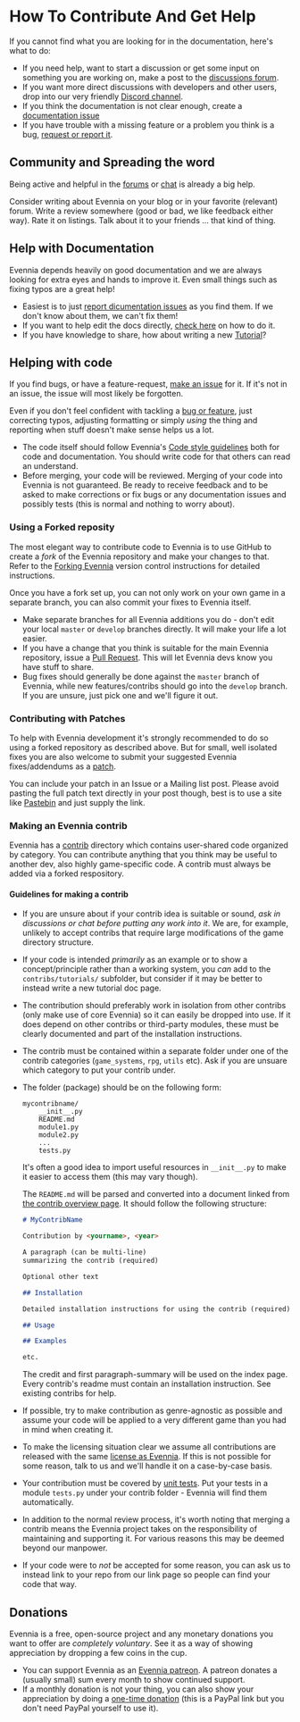 # How To Contribute And Get Help

If you cannot find what you are looking for in the documentation, here's what to do:

- If you need help, want to start a discussion or get some input on something
  you are working on, make a post to the [discussions forum][forum].
- If you want more direct discussions with developers and other users, drop
  into our very friendly [Discord channel][chat].
- If you think the documentation is not clear enough, create a [documentation issue][issues]
- If you have trouble with a missing feature or a problem you think is a bug,
  [request or report it][issues].

## Community and Spreading the word

Being active and helpful in the [forums][forum] or [chat][chat] is already a big
help.

Consider writing about Evennia on your blog or in your favorite (relevant)
forum. Write a review somewhere (good or bad, we like feedback either way). Rate
it on listings. Talk about it to your friends ... that kind of thing.

## Help with Documentation

Evennia depends heavily on good documentation and we are always looking for
extra eyes and hands to improve it. Even small things such as fixing typos are a
great help!

- Easiest is to just [report dicumentation issues][issues] as you find them. If
  we don't know about them, we can't fix them!
- If you want to help edit the docs directly, [check here](./Contributing-Docs.md)
  on how to do it.
- If you have knowledge to share, how about writing a new [Tutorial](Howto/Howto-Overview.md)?

## Helping with code

If you find bugs, or have a feature-request, [make an issue][issues] for it. If
it's not in an issue, the issue will most likely be forgotten.

Even if you don't feel confident with tackling a [bug or feature][issues], just
correcting typos, adjusting formatting or simply *using* the thing and reporting
when stuff doesn't make sense helps us a lot.

- The code itself should follow Evennia's [Code style guidelines][codestyle] both
  for code and documentation. You should write code for that others can read an understand.
- Before merging, your code will be reviewed. Merging of your code into Evennia
  is not guaranteed. Be ready to receive feedback and to be asked to make
  corrections or fix bugs or any documentation issues and possibly tests (this
  is normal and nothing to worry about).

### Using a Forked reposity

The most elegant way to contribute code to Evennia is to use GitHub to create a
*fork* of the Evennia repository and make your changes to that. Refer to the
[Forking Evennia](Coding/Version-Control.md#forking-evennia) version control instructions
for detailed instructions.

Once you have a fork set up, you can not only work on your own game in a
separate branch, you can also commit your fixes to Evennia itself.

- Make separate branches for all Evennia additions you do - don't edit your
  local `master` or `develop` branches directly. It will make your life a lot
  easier.
- If you have a change that you think is suitable for the main Evennia
  repository, issue a [Pull Request][pullrequest]. This will let Evennia
  devs know you have stuff to share.
- Bug fixes should generally be done against the `master` branch of Evennia,
  while new features/contribs should go into the `develop` branch. If you are
  unsure, just pick one and we'll figure it out.

### Contributing with Patches

To help with Evennia development it's strongly recommended to do so using a
forked repository as described above. But for small, well isolated fixes you are
also welcome to submit your suggested Evennia fixes/addendums as a
[patch][patch].

You can include your patch in an Issue or a Mailing list post. Please avoid
pasting the full patch text directly in your post though, best is to use a site
like [Pastebin](https://pastebin.com/) and just supply the link.

### Making an Evennia contrib

Evennia has a [contrib](Contribs/Contrib-Overview.md) directory which contains
user-shared code organized by category. You can contribute anything that you
think may be useful to another dev, also highly game-specific code. A contrib
must always be added via a forked respository.

#### Guidelines for making a contrib

- If you are unsure about if your contrib idea is suitable or sound, *ask in
  discussions or chat before putting any work into it*. We are, for example,
  unlikely to accept contribs that require large modifications of the game
  directory structure.
- If your code is intended *primarily* as an example or to show a
  concept/principle rather than a working system, you _can_ add to the
  `contribs/tutorials/` subfolder, but consider if it may be better to instead
  write a new tutorial doc page.
- The contribution should preferably work in isolation from other contribs (only
  make use of core Evennia) so it can easily be dropped into use. If it does
  depend on other contribs or third-party modules, these must be clearly
  documented and part of the installation instructions.
- The contrib must be contained within a separate folder under one of the
  contrib categories (`game_systems`, `rpg`, `utils` etc). Ask if you are
  unsuare which category to put your contrib under.
- The folder (package) should be on the following form:

    ```
    mycontribname/
        __init__.py
        README.md
        module1.py
        module2.py
        ...
        tests.py
    ```

    It's often a good idea to import useful resources in `__init__.py` to make
    it easier to access them (this may vary though).

    The `README.md` will be parsed and converted into a document linked from
    [the contrib overview page](Contribs/Contrib-Overview.md). It should follow
    the following structure:

    ```markdown
    # MyContribName

    Contribution by <yourname>, <year>

    A paragraph (can be multi-line)
    summarizing the contrib (required)

    Optional other text

    ## Installation

    Detailed installation instructions for using the contrib (required)

    ## Usage

    ## Examples

    etc.

    ```

    The credit and first paragraph-summary will be used on the index page. Every
    contrib's readme must contain an installation instruction. See existing contribs
    for help.

- If possible, try to make contribution as genre-agnostic as possible and assume
  your code will be applied to a very different game than you had in mind when creating it.
- To make the licensing situation clear we assume all contributions are released
  with the same [license as Evennia](./Licensing.md). If this is not possible
for some reason, talk to us and we'll handle it on a case-by-case basis.
- Your contribution must be covered by [unit tests](Coding/Unit-Testing.md). Put
  your tests in a module `tests.py` under your contrib folder - Evennia will
  find them automatically.
- In addition to the normal review process, it's worth noting that merging a
  contrib means the Evennia project takes on the responsibility of maintaining
  and supporting it. For various reasons this may be deemed beyond our manpower.
- If your code were to *not* be accepted for some reason, you can ask us to
  instead link to your repo from our link page so people can find your code that
  way.

## Donations

Evennia is a free, open-source project and any monetary donations you want to
offer are _completely voluntary_. See it as a way of showing appreciation by
dropping a few coins in the cup.

- You can support Evennia as an [Evennia patreon][patron]. A patreon donates a
  (usually small) sum every month to show continued support.
- If a monthly donation is not your thing, you can also show your appreciation
  by doing a [one-time donation][donate] (this is a PayPal link but you don't need
  PayPal yourself to use it).


[patron]: https://www.patreon.com/griatch
[donate]: https://www.paypal.com/donate?token=zbU72YdRqPgsbpTw3M_4vR-5QJ7XvUhL9W6JlnPJw70M9LOqY1xD7xKGx0V1jLFSthY3xAztQpSsqW9n
[forking]: Version-Control#forking-evennia
[pullrequest]: https://github.com/evennia/evennia/pulls
[issues]: https://github.com/evennia/evennia/issues
[patch]: https://secure.wikimedia.org/wikipedia/en/wiki/Patch_%28computing%29
[codestyle]: https://github.com/evennia/evennia/blob/master/CODING_STYLE.md

[forum]:https://github.com/evennia/evennia/discussions
[issues]:https://github.com/evennia/evennia/issues/choose
[chat]: https://discord.com/invite/AJJpcRUhtF
[paypal]: https://www.paypal.com/se/cgi-bin/webscr?cmd=_flow&SESSION=Z-VlOvfGjYq2qvCDOUGpb6C8Due7skT0qOklQEy5EbaD1f0eyEQaYlmCc8O&dispatch=5885d80a13c0db1f8e263663d3faee8d64ad11bbf4d2a5a1a0d303a50933f9b2
[patreon]: https://www.patreon.com/griatch
[issues-bounties]:https://github.com/evennia/evennia/labels/bounty
[bountysource]: https://www.bountysource.com/teams/evennia
